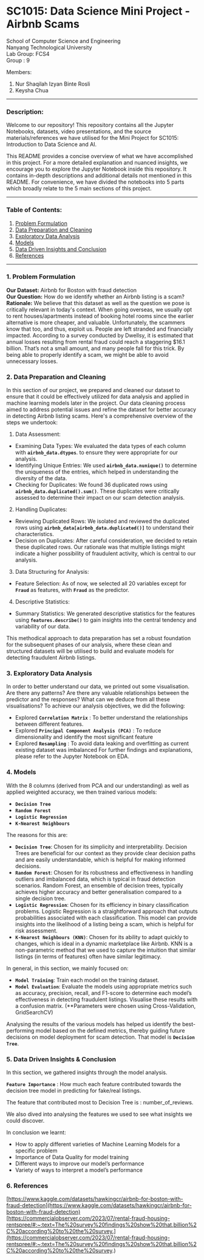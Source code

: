 # SC1015: Data Science Mini Project - Airbnb Scams

School of Computer Science and Engineering\
Nanyang Technological University\
Lab Group: FCS4\
Group : 9

Members: <br/>
1. Nur Shaqilah Izyan Binte Rosli<br/>
2. Keysha Chua

---
### Description:
Welcome to our repository! This repository contains all the Jupyter Notebooks, datasets, video presentations, and the source materials/references we have utilised for the Mini Project for SC1015: Introduction to Data Science and AI.

This README provides a concise overview of what we have accomplished in this project. For a more detailed explanation and nuanced insights, we encourage you to explore the Jupyter Notebook inside this repository. It contains in-depth descriptions and additional details not mentioned in this README. For convenience, we have divided the notebooks into 5 parts which broadly relate to the 5 main sections of this project.

---
### Table of Contents:
1. [Problem Formulation](#1-Problem-Formulation)
2. [Data Preparation and Cleaning](#2-Data-Preparation-and-Cleaning)
3. [Exploratory Data Analysis](#3-Exploratory-Data-Analysis)
4. [Models](#4-Models)
5. [Data Driven Insights and Conclusion](#5-Data-Drive-Insights-and-Conclusion)
6. [References](#6-References)


---
### 1. Problem Formulation
**Our Dataset:** Airbnb for Boston with fraud detection<br/>
**Our Question:** How do we identify whether an Airbnb listing is a scam?<br/>
**Rationale:** We believe that this dataset as well as the question we pose is critically relevant in today's context. When going overseas, we usually opt to rent houses/apartments instead of booking hotel rooms since the earlier alternative is more cheaper, and valuable. Unfortunately, the scammers know that too, and thus, exploit us. People are left stranded and financially impacted. According to a survey conducted by Dwellsy, it is estimated that annual losses resulting from rental fraud could reach a staggering $16.1 billion. That’s not a small amount, and many people fall for this trick. By being able to properly identify a scam, we might be able to avoid unnecessary losses.




### 2. Data Preparation and Cleaning
In this section of our project, we prepared and cleaned our dataset to ensure that it could be effectively utilized for data analysis and applied in machine learning models later in the project. Our data cleaning process aimed to address potential issues and refine the dataset for better accuracy in detecting Airbnb listing scams. Here's a comprehensive overview of the steps we undertook:
1. Data Assessment:
- Examining Data Types: We evaluated the data types of each column with **`airbnb_data.dtypes`**. to ensure they were appropriate for our analysis.
- Identifying Unique Entries: We used **`airbnb_data.nunique()`** to determine the uniqueness of the entries, which helped in understanding the diversity of the data.
- Checking for Duplicates: We found 36 duplicated rows using **`airbnb_data.duplicated().sum()`**. These duplicates were critically assessed to determine their impact on our scam detection analysis.
2. Handling Duplicates:
- Reviewing Duplicated Rows: We isolated and reviewed the duplicated rows using **`airbnb_data[airbnb_data.duplicated()]`** to understand their characteristics.
- Decision on Duplicates: After careful consideration, we decided to retain these duplicated rows. Our rationale was that multiple listings might indicate a higher possibility of fraudulent activity, which is central to our analysis.
3. Data Structuring for Analysis:
- Feature Selection: As of now, we selected all 20 variables except for **`Fraud`** as features, with **`Fraud`** as the predictor.
4. Descriptive Statistics:
- Summary Statistics: We generated descriptive statistics for the features using **`features.describe()`** to gain insights into the central tendency and variability of our data.
  
This methodical approach to data preparation has set a robust foundation for the subsequent phases of our analysis, where these clean and structured datasets will be utilised to build and evaluate models for detecting fraudulent Airbnb listings.

### 3. Exploratory Data Analysis
In order to better understand our data, we printed out some visualisation. Are there any patterns? Are there any valuable relationships between the predictor and the responses? What can we deduce from all these visualisations?
To achieve our analysis objectives, we did the following:
- Explored **`Correlation Matrix`** : To better understand the relationships between different features.
- Explored **`Principal Component Analysis (PCA)`** : To reduce dimensionality and identify the most significant feature
- Explored **`Resampling`** : To avoid data leaking and overfitting as current existing dataset was imbalanced
For further findings and explanations, please refer to the Jupyter Notebook on EDA.

### 4. Models
With the 8 columns (derived from PCA and our understanding) as well as applied weighted accuracy, we then trained various models:
- **`Decision Tree`**
- **`Random Forest`**
- **`Logistic Regression`**
- **`K-Nearest Neighbours`**
  
The reasons for this are:
- **`Decision Tree`**: Chosen for its simplicity and interpretability. Decision Trees are beneficial for our context as they provide clear decision paths and are easily understandable, which is helpful for making informed decisions.
- **`Random Forest`**: Chosen for its robustness and effectiveness in handling outliers and imbalanced data, which is typical in fraud detection scenarios. Random Forest, an ensemble of decision trees, typically achieves higher accuracy and better generalisation compared to a single decision tree.
- **`Logistic Regression`**: Chosen for its efficiency in binary classification problems. Logistic Regression is a straightforward approach that outputs probabilities associated with each classification. This model can provide insights into the likelihood of a listing being a scam, which is helpful for risk assessment.
- **`K-Nearest Neighbours (KNN)`**: Chosen for its ability to adapt quickly to changes, which is ideal in a dynamic marketplace like Airbnb. KNN is a non-parametric method that we used to capture the intuition that similar listings (in terms of features) often have similar legitimacy.

In general, in this section, we mainly focused on:
- **`Model Training`**: Train each model on the training dataset.
- **`Model Evaluation`**: Evaluate the models using appropriate metrics such as accuracy, precision, recall, and F1-score to determine each model’s effectiveness in detecting fraudulent listings. Visualise these results with a confusion matrix.
(**Parameters were chosen using Cross-Validation, GridSearchCV)

Analysing the results of the various models has helped us identify the best-performing model based on the defined metrics, thereby guiding future decisions on model deployment for scam detection. 
That model is **`Decision Tree`**.


### 5. Data Driven Insights & Conclusion
In this section, we gathered insights through the model analysis.

**`Feature Importance`** : How much each feature contributed towards the decision tree model in predicting for fake/real listings.

The feature that contributed most to Decision Tree is : number_of_reviews.

We also dived into analysing the features we used to see what insights we could discover.

In conclusion we learnt:
- How to apply different varieties of Machine Learning Models for a specific problem
- Importance of Data Quality for model training
- Different ways to improve our model’s performance
- Variety of ways to interpret a model’s performance


### 6. References
[https://www.kaggle.com/datasets/hawkingcr/airbnb-for-boston-with-fraud-detection](https://www.kaggle.com/datasets/hawkingcr/airbnb-for-boston-with-fraud-detection)
[https://commercialobserver.com/2023/07/rental-fraud-housing-rentspree/#:~:text=The%20survey%20findings%20show%20that,billion%2C%20according%20to%20the%20survey.](https://commercialobserver.com/2023/07/rental-fraud-housing-rentspree/#:~:text=The%20survey%20findings%20show%20that,billion%2C%20according%20to%20the%20survey.)


